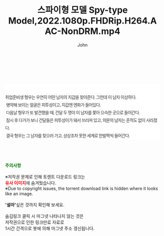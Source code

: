 ﻿---
layout: post
title:  "스파이형 모델 Spy-type Model,2022.1080p.FHDRip.H264.AAC-NonDRM.mp4"
author: John
categories: [ 영화 ]
tags: [  ]
image:  
description: "스파이형 모델 Spy-type Model,2022.1080p.FHDRip.H264.AAC-NonDRM.mp4 torrent 정보 공유"
toc: true
toc_sticky: true
---

<br>
<div class="view-img">
<a class="view_image" href="https://torrentmobile59.com/bbs/view_image.php?fn=%2Fdata%2Ffile%2Fmovie%2F2345726642_zG5WZNIe_315ab1602667adc39838fe975d7a8402c17adedc.jpg" target="_blank"><img alt="" class="img-tag" content="https://torrentmobile59.com/data/file/movie/2345726642_zG5WZNIe_315ab1602667adc39838fe975d7a8402c17adedc.jpg" itemprop="image" src="https://torrentmobile59.com/data/file/movie/2345726642_zG5WZNIe_315ab1602667adc39838fe975d7a8402c17adedc.jpg"/></a><a class="view_image" href="https://torrentmobile59.com/bbs/view_image.php?fn=%2Fdata%2Ffile%2Fmovie%2F2345726642_eUrxWkJv_956a78b9608431ba3a3ef5c21e4bf70cfa862e2f.jpg" target="_blank"><img alt="" class="img-tag" content="https://torrentmobile59.com/data/file/movie/2345726642_eUrxWkJv_956a78b9608431ba3a3ef5c21e4bf70cfa862e2f.jpg" itemprop="image" src="https://torrentmobile59.com/data/file/movie/2345726642_eUrxWkJv_956a78b9608431ba3a3ef5c21e4bf70cfa862e2f.jpg"/></a></div><div class="view-content" itemprop="description">
<p><br/></p><div class="title_area" style="margin:0px 0px 9px;padding:0px;list-style:none;font-size:12px;font-family:'나눔고딕', NanumGothic, '돋움', Dotum, Helvetica, 'AppleSDGothicNeo-Medium', AppleGothic, sans-serif;height:30px;float:none;background-color:rgb(255,255,255);"><h4 class="h_story" style="margin:5px 10px 0px 0px;padding:0px;list-style:none;font-size:12px;font-family:'돋움', sans-serif;height:18px;width:49px;background:url(&quot;https://ssl.pstatic.net/static/movie/2020/10/h_tx_sp5.png&quot;) no-repeat 0px -17px;float:left;"><strong class="blind" style="margin:0px;padding:0px;list-style:none;font-size:0px;font-family:inherit;color:inherit;width:1px;height:1px;line-height:0;">줄거리</strong></h4></div><p class="con_tx" style="margin-top:-7px;margin-bottom:-6px;list-style:none;font-size:14px;font-family:'나눔고딕', NanumGothic, '돋움', Dotum, Helvetica, 'AppleSDGothicNeo-Medium', AppleGothic, sans-serif;color:rgb(51,51,51);background-image:url(&quot;https://ssl.pstatic.net/static/movie/2014/01/blank.gif&quot;);letter-spacing:-1px;line-height:25px;background-color:rgb(255,255,255);">취업준비생 형우는 우연히 어떤 남자의 지갑을 찾아준다. 그런데 이 남자 이상하다.<br style="list-style:none;font-size:12px;font-family:'돋움', sans-serif;color:rgb(0,0,0);"/> 병약해 보이는 얼굴은 피투성이고, 지갑엔 엔화가 들어있다.<br style="list-style:none;font-size:12px;font-family:'돋움', sans-serif;color:rgb(0,0,0);"/> 다음날 형우가 또 발견했을 때, 건달 두 명이 이 남자를 쫓아 으슥한 곳으로 들어간다.<br style="list-style:none;font-size:12px;font-family:'돋움', sans-serif;color:rgb(0,0,0);"/> 잠시 후 다가가 보니 건달들은 피투성이가 돼서 쓰러져 있고, 의문의 남자는 흔적도 없이 사라졌다.<br style="list-style:none;font-size:12px;font-family:'돋움', sans-serif;color:rgb(0,0,0);"/> 결국 형우는 그 남자를 찾으러 가고, 상상조차 못한 세계로 한발짝씩 들어간다.</p> </div>
    
<br><br><br>
<p data-ke-size="size16"><b><span style="color: green;">주의사항</span></b><br /><br />※저작권 문제로 인해 토렌트 다운로드 링크는<br /><b><span style="color: red;">유사 이미지</span></b>에 숨겨뒀습니다.<br />※Due to copyright issues, the torrent download link is hidden where it looks like an image.<br /><br /><b>'설마'</b>싶은 것까지 확인해 보세요.<br /><br />숨김링크 클릭 시 마그넷 나타나지 않는 것은<br />저작권으로 인한 링크만료 자료로<br />1시간 간격으로 봇에 의해 마그넷 주소 갱신됩니다.</p>
